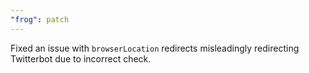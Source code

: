 ```yaml
---
"frog": patch
---
```


Fixed an issue with `browserLocation` redirects misleadingly redirecting Twitterbot due to incorrect check.
